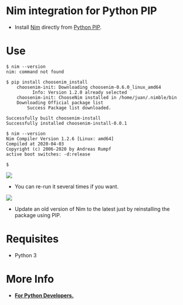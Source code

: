 # Nim integration for Python PIP

- Install [Nim](http://nim-lang.org) directly from [Python PIP](https://pypi.org/project/choosenim-install).

# Use

```console
$ nim --version
nim: command not found

$ pip install choosenim_install
    choosenim-init: Downloading choosenim-0.6.0_linux_amd64
          Info: Version 1.2.0 already selected
    choosenim-init: ChooseNim installed in /home/juan/.nimble/bin
    Downloading Official package list
        Success Package list downloaded.

Successfully built choosenim-install
Successfully installed choosenim-install-0.0.1

$ nim --version
Nim Compiler Version 1.2.6 [Linux: amd64]
Compiled at 2020-04-03
Copyright (c) 2006-2020 by Andreas Rumpf
active boot switches: -d:release

$
```


![](https://raw.githubusercontent.com/juancarlospaco/choosenim_install/master/choosenim_install_windows.png)


- You can re-run it several times if you want.

![](https://raw.githubusercontent.com/juancarlospaco/choosenim_install/master/choosenim2.png)

- Update an old version of Nim to the latest just by reinstalling the package using PIP.


# Requisites

- Python 3


# More Info

- [**For Python Developers.**](https://github.com/nim-lang/Nim/wiki/Nim-for-Python-Programmers#table-of-contents)
